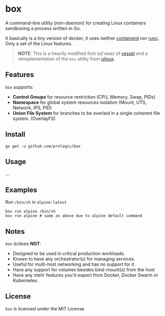 # box

A command-line utility (_non-daemon_) for creating Linux containers sandboxing
a process written in Go.

It basically is a tiny version of docker, it uses neither
[containerd](https://containerd.io/) nor
[runc](https://github.com/opencontainers/runc).
Only a set of the Linux features.

> __NOTE__: This is a heavily modified fork (_of was_) of [vessel](//github.com/0xc0d/vessel.git)
            and a reimplementation of the `box` utility from [ulinux](https://github.com/prologuc/ulinux).

## Features

`box` supports:

* __Control Groups__ for resource restriction (CPU, Memory, Swap, PIDs)
* __Namespace__ for global system resources isolation (Mount, UTS, Network, IPS, PID)
* __Union File System__ for branches to be overlaid in a single coherent file system. (OverlayFS)

## Install

```#!console
go get -u github.com/prologic/box
```

## Usage

...

## Examples

Run `/bin/sh` in `alpine:latest`

```#!console
box run alpine /bin/sh
box run alpine # same as above due to alpine default command
```

## Notes

`box` is/does __NOT__:

- Designed to be used in critical production workloads.
- Known to have any orchestrator(s) for managing services.
- Useful for multi-host networking and has no support for it.
- Have any support for volumes besides bind-mount(s) from the host
- Have any otehr features you'd expect from Docker, Docker Swarm or Kubernetes.

## License

`box` is licensed under the MIT License.
